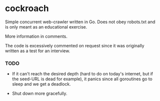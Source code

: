 cockroach
=========

Simple concurrent web-crawler written in Go. Does not obey robots.txt
and is only meant as an educational exercise.

More information in comments.

The code is excessively commented on request since it was originally
written as a test for an interview.

### TODO
* If it can't reach the desired depth (hard to do on today's internet,
  but if the seed-URL is dead for example), it panics since all
  goroutines go to sleep and we get a deadlock.

* Shut down more gracefully.
